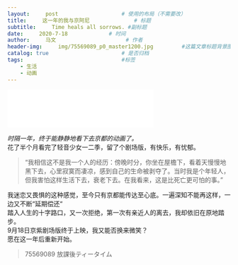 ```yaml
---
layout:     post                    # 使用的布局（不需要改）
title:     这一年的我与京阿尼              # 标题 
subtitle:     Time heals all sorrows. #副标题
date:     2020-7-18             # 时间
author:     马文                      # 作者
header-img:     img/75569089_p0_master1200.jpg         #这篇文章标题背景图片
catalog: true                       # 是否归档
tags:                               #标签
    - 生活
    - 动画
---
```

<iframe
  frameborder="no"
  border="0"
  marginwidth="0"
  marginheight="0"
  width="330"
  height="86"
  src="//music.163.com/outchain/player?type=2&id=5299097&auto=1&height=66"
></iframe>  

*时隔一年，终于能静静地看下去京都的动画了。*    
花了半个月看完了轻音少女一二季，留了个剧场版，有快乐，有忧郁。  
>“我相信这不是我一个人的经历：傍晚时分，你坐在屋檐下，看着天慢慢地黑下去，心里寂寞而凄凉，感到自己的生命被剥夺了。当时我是个年轻人，但我害怕这样生活下去，衰老下去。在我看来，这是比死亡更可怕的事。”

我迷恋又畏惧的这种感觉，至今只有京都能传达至心底。一遍深知不能再这样，一边又不断“延期偿还“  
踏入人生的十字路口，又一次拒绝，第一次有亲近人的离去，我却依旧在原地踏步。  
9月18日京紫剧场版终于上映，我又能否换来微笑？  
愿在这一年后重新开始。  

>75569089 放課後ティータイム